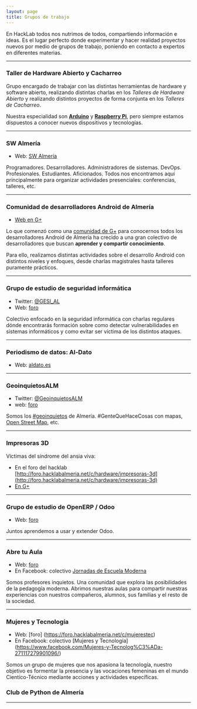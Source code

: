 ```yaml
---
layout: page
title: Grupos de trabajo
---
```


En HackLab todos nos nutrimos de todos, compartiendo información e ideas. Es
el lugar perfecto donde experimentar y hacer realidad proyectos nuevos por
medio de grupos de trabajo, poniendo en contacto a expertos en diferentes
materias.

---

### Taller de Hardware Abierto y Cacharreo

Grupo encargado de trabajar con las distintas herramientas de hardware y software abierto, realizando distintas
charlas en los _Talleres de Hardware Abierto_ y realizando distintos proyectos de forma conjunta en los _Talleres de Cacharreo_.

Nuestra especialidad son **[Arduino][1]** y **[Raspberry Pi][2]**, pero siempre estamos dispuestos a conocer nuevos dispositivos y tecnologías.

---

### SW Almería

* Web: [SW Almería](http://foro.hacklabalmeria.net/c/sw-almeria)

Programadores. Desarrolladores. Administradores de sistemas. DevOps. Profesionales. Estudiantes. Aficionados. Todos nos encontramos aquí principalmente para organizar actividades presenciales: conferencias, talleres, etc.


---

### Comunidad de desarrolladores Android de Almería

* [Web en G+][3]

Lo que comenzó como una [comunidad de G+][3] para conocernos todos los desarrolladores Android de Almería ha crecido a una gran colectivo
de desarrolladores que buscan **aprender y compartir conocimiento**.

Para ello, realizamos distintas actividades sobre el desarrollo Android con distintos niveles y enfoques, desde charlas
magistrales hasta talleres puramente prácticos.

---

### Grupo de estudio de seguridad informática

* Twitter: [@GESI_AL][4]
* Web: [foro](http://foro.hacklabalmeria.net/c/gesial)

Colectivo enfocado en la seguridad informática con charlas regulares dónde encontrarás formación sobre como
detectar vulnerabilidades en sistemas informáticos y como evitar ser víctima de los distintos ataques.

---

### Periodismo de datos: Al-Dato

* Web: [aldato.es][5]

---

### GeoinquietosALM

* Twitter: [@GeoinquietosALM][6]
* web: [foro](http://foro.hacklabalmeria.net/c/geoinquietosalm)

Somos los [#geoinquietos](https://twitter.com/hashtag/geoinquietos?src=hash) de Almería. #GenteQueHaceCosas con mapas, [Open Street Map](http://www.openstreetmap.org/relation/348997#map=9/36.9323/-2.3840), etc.        



---

### Impresoras 3D

Víctimas del síndrome del ansia viva:

* En el foro del hacklab [http://foro.hacklabalmeria.net/c/hardware/impresoras-3d](http://foro.hacklabalmeria.net/c/hardware/impresoras-3d)
* [En G+](https://plus.google.com/communities/113744444592349758317)


---

### Grupo de estudio de OpenERP / Odoo

 * Web: [foro](http://foro.hacklabalmeria.net/c/odoo) 

Juntos aprendemos a usar y extender Odoo.

---

### Abre tu Aula

 * Web: [foro](http://foro.hacklabalmeria.net/c/abre-tu-aula)
 * En Facebook: colectivo [Jornadas de Escuela Moderna](https://www.facebook.com/groups/713373022026285/920740294622889/)

Somos profesores inquietos. Una comunidad que explora las posibilidades de la pedagogía moderna. Abrimos nuestras aulas para compartir nuestras experiencias con nuestros compañeros, alumnos, sus familias y el resto de la sociedad.

---

### Mujeres y Tecnología
  * Web: [foro] (https://foro.hacklabalmeria.net/c/mujerestec)
  * En Facebook: colectivo [Mujeres y Tecnología] (https://www.facebook.com/Mujeres-y-Tecnolog%C3%ADa-271117279901096/)

Somos un grupo de mujeres que nos apasiona la tecnología, nuestro objetivo es formentar la presencia y las vocaciones femeninas en el mundo Cientíco-Técnico mediante acciones y actividades específicas.

### Club de Python de Almería

---


[1]: http://www.arduino.cc
[2]: http://www.raspberrypi.org
[3]: https://plus.google.com/u/0/communities/105420979515011141876
[4]: https://twitter.com/GESI_AL
[5]: http://www.aldato.es
[6]: https://twitter.com/GeoinquietosALM
